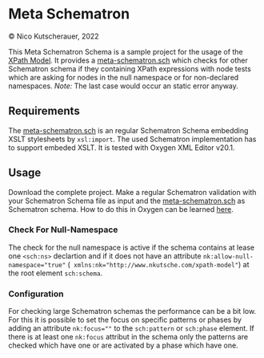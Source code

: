 # Meta Schematron

© Nico Kutscherauer, 2022

This Meta Schematron Schema is a sample project for the usage of the [XPath Model](https://github.com/nkutsche/xpath-model). It provides a [meta-schematron.sch](meta-schematron.sch) which checks for other Schematron schema if they containing XPath expressions with node tests which are asking for nodes in the null namespace or for non-declared namespaces. *Note:* The last case would occur an static error anyway.

## Requirements

The [meta-schematron.sch](meta-schematron.sch) is an regular Schematron Schema embedding XSLT stylesheets by `xsl:import`. The used Schematron implementation has to support embeded XSLT. It is tested with Oxygen XML Editor v20.1. 

## Usage

Download the complete project. Make a regular Schematron validation with your Schematron Schema file as input and the [meta-schematron.sch](meta-schematron.sch) as Schematron schema. How to do this in Oxygen can be learned [here](https://www.oxygenxml.com/doc/versions/24.0/ug-editor/topics/validating-XML-documents-against-schema.html).

### Check For Null-Namespace

The check for the null namespace is active if the schema contains at lease one `<sch:ns>` declartion and if it does not have an attribute `nk:allow-null-namespace="true"` (` xmlns:nk="http://www.nkutsche.com/xpath-model"`) at the root element `sch:schema`.

### Configuration

For checking large Schematron schemas the performance can be a bit low. For this it is possible to set the focus on specific patterns or phases by adding an attribute `nk:focus=""` to the `sch:pattern` or `sch:phase` element. If there is at least one `nk:focus` attribut in the schema only the patterns are checked which have one or are activated by a phase which have one. 